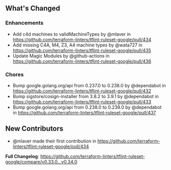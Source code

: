 ## What's Changed

### Enhancements
* Add c4d machines to validMachineTypes by @mlaver in https://github.com/terraform-linters/tflint-ruleset-google/pull/434
* Add missing C4A, M4, Z3, A4 machine types by @wata727 in https://github.com/terraform-linters/tflint-ruleset-google/pull/435
* Update Magic Modules by @github-actions in https://github.com/terraform-linters/tflint-ruleset-google/pull/436

### Chores
* Bump google.golang.org/api from 0.237.0 to 0.238.0 by @dependabot in https://github.com/terraform-linters/tflint-ruleset-google/pull/432
* Bump sigstore/cosign-installer from 3.8.2 to 3.9.1 by @dependabot in https://github.com/terraform-linters/tflint-ruleset-google/pull/433
* Bump google.golang.org/api from 0.238.0 to 0.239.0 by @dependabot in https://github.com/terraform-linters/tflint-ruleset-google/pull/437

## New Contributors
* @mlaver made their first contribution in https://github.com/terraform-linters/tflint-ruleset-google/pull/434

**Full Changelog**: https://github.com/terraform-linters/tflint-ruleset-google/compare/v0.33.0...v0.34.0
